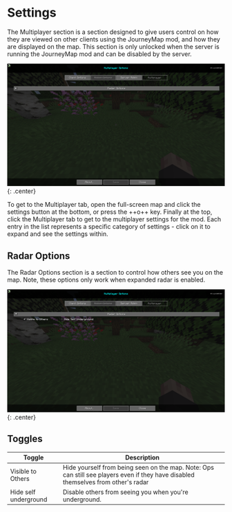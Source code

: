 # **Settings**

The Multiplayer section is a section designed to give users control on how they are viewed on other clients using the JourneyMap mod, and how they are displayed on the map. This section is only unlocked when the server is running the JourneyMap mod and can be disabled by the server.

![Overview](../img/settings/multiplayer/overview.png){: .center}

To get to the Multiplayer tab, open the full-screen map and click the settings button at the bottom, or press the ++o++ key. Finally at the top, click the Multiplayer tab to get to the multiplayer settings for the mod. Each entry in the list represents a specific category of settings - click on it to expand and see the settings within.

## **Radar Options**

The Radar Options section is a section to control how others see you on the map. Note, these options only work when expanded radar is enabled.

![Radar-Options](../img/settings/multiplayer/radar-options.png){: .center}

## **Toggles**

| Toggle                | Description                                                                                                                        |
|-----------------------|------------------------------------------------------------------------------------------------------------------------------------|
| Visible to Others     | Hide yourself from being seen on the map. Note: Ops can still see players even if they have disabled themselves from other's radar |
| Hide self underground | Disable others from seeing you when you're underground.                                                                            |
